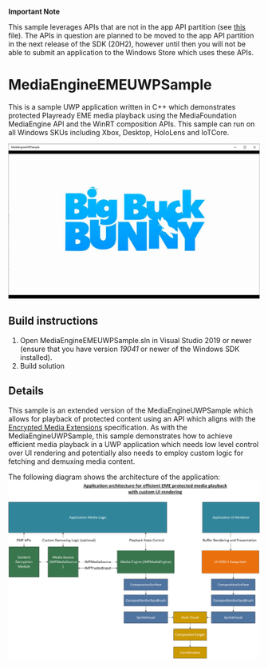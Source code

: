 **Important Note**

This sample leverages APIs that are not in the app API partition (see [this](src/media/MediaEngineProtectedContentInterfaces.h) file). The APIs in question are planned to be moved to the app API partition in the next release of the SDK (20H2), however until then you will not be able to submit an application to the Windows Store which uses these APIs.

# MediaEngineEMEUWPSample

This is a sample UWP application written in C++ which demonstrates protected Playready EME media playback using the MediaFoundation MediaEngine API and the WinRT composition APIs. This sample can run on all Windows SKUs including Xbox, Desktop, HoloLens and IoTCore.

![Alt text](docs/screenshot.jpg?raw=true "MediaEngineEMEUWPSample screenshot")

## Build instructions

1. Open MediaEngineEMEUWPSample.sln in Visual Studio 2019 or newer (ensure that you have version *19041* or newer of the Windows SDK installed).
2. Build solution

## Details

This sample is an extended version of the MediaEngineUWPSample which allows for playback of protected content using an API which aligns with the [Encrypted Media Extensions](https://w3c.github.io/encrypted-media/) specification. As with the MediaEngineUWPSample, this sample demonstrates how to achieve efficient media playback in a UWP application which needs low level control over UI rendering and potentially also needs to employ custom logic for fetching and demuxing media content. 

The following diagram shows the architecture of the application:
![Alt text](docs/architecture_diagram.png?raw=true "Application architecture diagram")